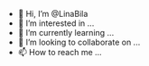 - 👋 Hi, I’m @LinaBila
- 👀 I’m interested in ...
- 🌱 I’m currently learning ...
- 💞️ I’m looking to collaborate on ...
- 📫 How to reach me ...

<!---
LinaBila/LinaBila is a ✨ special ✨ repository because its `README.md` (this file) appears on your GitHub profile.
You can click the Preview link to take a look at your changes.
--->
